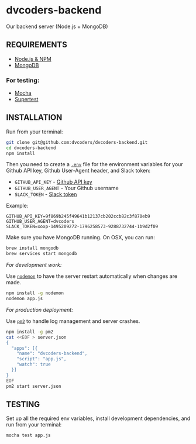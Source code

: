 # dvcoders-backend
Our backend server (Node.js + MongoDB)

## REQUIREMENTS
* [Node.js & NPM](https://nodejs.org/en/)
* [MongoDB](https://www.mongodb.org/)

### For testing:
* [Mocha](https://mochajs.org/)
* [Supertest](https://github.com/visionmedia/supertest)

## INSTALLATION
Run from your terminal:

```bash
git clone git@github.com:dvcoders/dvcoders-backend.git
cd dvcoders-backend
npm install
```

Then you need to create a [`.env`](https://github.com/motdotla/dotenv) file for the environment variables for your Github API key, Github User-Agent header, and Slack token:

* `GITHUB_API_KEY` - [Github API key](https://github.com/settings/tokens)
* `GITHUB_USER_AGENT` - Your Github username
* `SLACK_TOKEN` - [Slack token](https://api.slack.com/docs/oauth-test-tokens)

Example:

```text
GITHUB_API_KEY=9f869b245f49641b12137cb202ccb82c3f870eb9
GITHUB_USER_AGENT=dvcoders
SLACK_TOKEN=xoxp-1495209272-1796258573-9288732744-1b9d2f09
```

Make sure you have MongoDB running. On OSX, you can run:

```bash
brew install mongodb
brew services start mongodb
```

*For development work:*

Use [`nodemon`](http://nodemon.io/) to have the server restart automatically when changes are made.

```bash
npm install -g nodemon
nodemon app.js
```

*For production deployment:*

Use [`pm2`](http://pm2.keymetrics.io/) to handle log management and server crashes.

```bash
npm install -g pm2
cat <<EOF > server.json
{
  "apps": [{
    "name": "dvcoders-backend",
    "script": "app.js",
    "watch": true
  }]
}
EOF
pm2 start server.json
```

## TESTING
Set up all the required env variables, install development dependencies, and run from your terminal:

```bash
mocha test app.js
```
